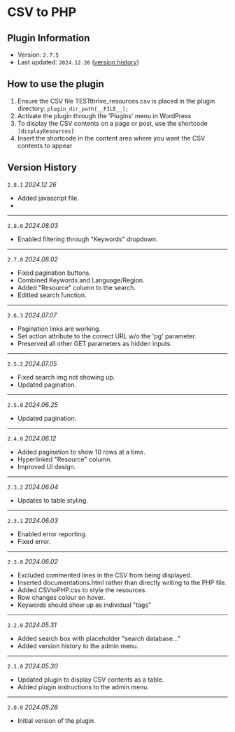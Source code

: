 # CSV to PHP
## Plugin Information

- Version: `2.7.5`
- Last updated: `2024.12.26` ([version history](#version-history))

## How to use the plugin
1. Ensure the CSV file TESTthrive_resources.csv is placed in the plugin directory: `plugin_dir_path(__FILE__);`
2. Activate the plugin through the 'Plugins' menu in WordPress
3. To display the CSV contents on a page or post, use the shortcode `[displayResources]`
4. Insert the shortcode in the content area where you want the CSV contents to appear

## Version History
`2.8.1` *2024.12.26*
- Added javascript file.
- 
***
`2.8.0` *2024.08.03*
- Enabled filtering through "Keywords" dropdown.
***
`2.7.0`	*2024.08.02*
- Fixed pagination buttons.
- Combined Keywords and Language/Region.
- Added "Resource" column to the search.
- Editted search function.
***
`2.6.3`	*2024.07.07*
- Pagination links are working.
- Set action attribute to the correct URL w/o the 'pg' parameter.
- Preserved all other GET parameters as hidden inputs.
***
`2.5.2`	*2024.07.05*
- Fixed search img not showing up.
- Updated pagination.
***
`2.5.0`	*2024.06.25*
- Updated pagination.
***
`2.4.0`	*2024.06.12*
- Added pagination to show 10 rows at a time.
- Hyperlinked "Resource" column.
- Improved UI design.
***
`2.3.2`	*2024.06.04*
- Updates to table styling.
***
`2.3.1`	*2024.06.03*
- Enabled error reporting.
- Fixed error.
***
`2.3.0`	*2024.06.02*
- Excluded commented lines in the CSV from being displayed.
- Inserted documentations.html rather than directly writing to the PHP file.
- Added CSVtoPHP.css to style the resources.
- Row changes colour on hover.
- Keywords should show up as individual "tags"
***
`2.2.0`	*2024.05.31*
- Added search box with placeholder "search database..."
- Added version history to the admin menu.
***
`2.1.0`	*2024.05.30*
- Updated plugin to display CSV contents as a table.
- Added plugin instructions to the admin menu.
***
`2.0.0`	*2024.05.28*
- Initial version of the plugin.


